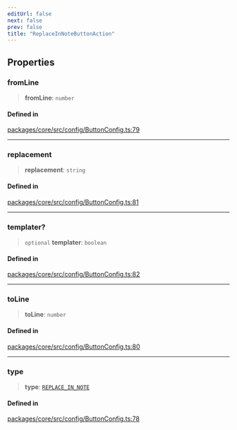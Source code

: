 ```yaml
---
editUrl: false
next: false
prev: false
title: "ReplaceInNoteButtonAction"
---
```


## Properties

### fromLine

> **fromLine**: `number`

#### Defined in

[packages/core/src/config/ButtonConfig.ts:79](https://github.com/mProjectsCode/obsidian-meta-bind-plugin/blob/46993a4bea44fea6720d8d001cc5324f264501f1/packages/core/src/config/ButtonConfig.ts#L79)

***

### replacement

> **replacement**: `string`

#### Defined in

[packages/core/src/config/ButtonConfig.ts:81](https://github.com/mProjectsCode/obsidian-meta-bind-plugin/blob/46993a4bea44fea6720d8d001cc5324f264501f1/packages/core/src/config/ButtonConfig.ts#L81)

***

### templater?

> `optional` **templater**: `boolean`

#### Defined in

[packages/core/src/config/ButtonConfig.ts:82](https://github.com/mProjectsCode/obsidian-meta-bind-plugin/blob/46993a4bea44fea6720d8d001cc5324f264501f1/packages/core/src/config/ButtonConfig.ts#L82)

***

### toLine

> **toLine**: `number`

#### Defined in

[packages/core/src/config/ButtonConfig.ts:80](https://github.com/mProjectsCode/obsidian-meta-bind-plugin/blob/46993a4bea44fea6720d8d001cc5324f264501f1/packages/core/src/config/ButtonConfig.ts#L80)

***

### type

> **type**: [`REPLACE_IN_NOTE`](/obsidian-meta-bind-plugin-docs/api/enumerations/buttonactiontype/#replace_in_note)

#### Defined in

[packages/core/src/config/ButtonConfig.ts:78](https://github.com/mProjectsCode/obsidian-meta-bind-plugin/blob/46993a4bea44fea6720d8d001cc5324f264501f1/packages/core/src/config/ButtonConfig.ts#L78)
